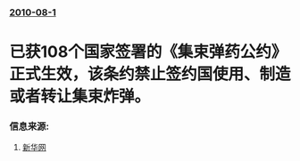 ### [2010-08-1](/news/2010/08/1/index.md)

##### 
#  已获108个国家签署的《集束弹药公约》正式生效，该条约禁止签约国使用、制造或者转让集束炸弹。




### 信息来源:

1. [新华网](http://gb.cri.cn/27824/2010/08/01/3785s2940187.htm)
